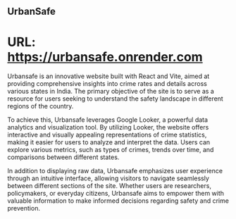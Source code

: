 ## UrbanSafe

# URL: https://urbansafe.onrender.com

Urbansafe is an innovative website built with React and Vite, aimed at providing comprehensive insights into crime rates and details across various states in India. The primary objective of the site is to serve as a resource for users seeking to understand the safety landscape in different regions of the country.

To achieve this, Urbansafe leverages Google Looker, a powerful data analytics and visualization tool. By utilizing Looker, the website offers interactive and visually appealing representations of crime statistics, making it easier for users to analyze and interpret the data. Users can explore various metrics, such as types of crimes, trends over time, and comparisons between different states.

In addition to displaying raw data, Urbansafe emphasizes user experience through an intuitive interface, allowing visitors to navigate seamlessly between different sections of the site. Whether users are researchers, policymakers, or everyday citizens, Urbansafe aims to empower them with valuable information to make informed decisions regarding safety and crime prevention.
